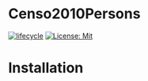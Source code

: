 
<!-- README.md is generated form README.Rmd. Please edit that file -->

# Censo2010Persons

<!-- badges: start -->

[![lifecycle](https://img.shields.io/badge/lifecycle-experimental-orange.svg)](https://lifecycle.r-lib.org/articles/stages.html)
[![License:
Mit](https://img.shields.io/badge/License-MIT-blue.svg)](https://opensource.org/licenses/MIT)

# Installation
